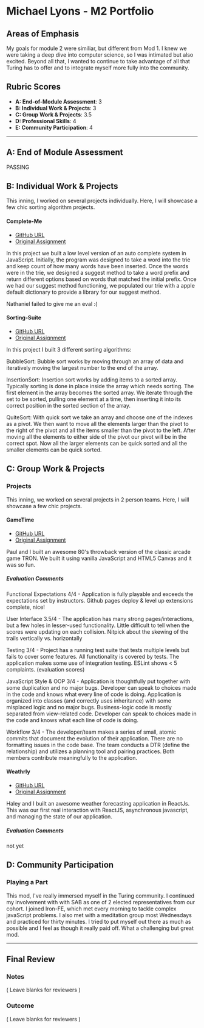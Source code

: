 # Michael Lyons - M2 Portfolio

## Areas of Emphasis

My goals for module 2 were similiar, but different from Mod 1. I knew we were taking a deep dive into computer science, so I was intimated but also excited. Beyond all that, I wanted to continue to take advantage of all that Turing has to offer and to integrate myself more fully into the community.

## Rubric Scores

- **A: End-of-Module Assessment**: 3
- **B: Individual Work & Projects**: 3
- **C: Group Work & Projects**: 3.5
- **D: Professional Skills**: 4
- **E: Community Participation**: 4

---

## A: End of Module Assessment

PASSING

## B: Individual Work & Projects

This inning, I worked on several projects individually. Here, I will showcase a few chic sorting algorithm projects.

#### Complete-Me

- [GitHub URL](https://github.com/michaelyons/complete-me)
- [Original Assignment](http://frontend.turing.io/projects/complete-me.html)

In this project we built a low level version of an auto complete system in JavaScript. Initially, the program was designed to take a word into the trie and keep count of how many words have been inserted. Once the words were in the trie, we designed a suggest method to take a word prefix and return different options based on words that matched the initial prefix. Once we had our suggest method functioning, we populated our trie with a apple default dictionary to provide a library for our suggest method.

Nathaniel failed to give me an eval :(

#### Sorting-Suite

- [GitHub URL](https://github.com/michaelyons/sorting-suite)
- [Original Assignment](http://frontend.turing.io/projects/sorting-suite.html)

In this project I built 3 different sorting algorithms:

BubbleSort: Bubble sort works by moving through an array of data and iteratively moving the largest number to the end of the array.

InsertionSort: Insertion sort works by adding items to a sorted array. Typically sorting is done in place inside the array which needs sorting. The first element in the array becomes the sorted array. We iterate through the set to be sorted, pulling one element at a time, then inserting it into its correct position in the sorted section of the array.

QuiteSort: With quick sort we take an array and choose one of the indexes as a pivot. We then want to move all the elements larger than the pivot to the right of the pivot and all the items smaller than the pivot to the left. After moving all the elements to either side of the pivot our pivot will be in the correct spot. Now all the larger elements can be quick sorted and all the smaller elements can be quick sorted.

## C: Group Work & Projects

### Projects

This inning, we worked on several projects in 2 person teams. Here, I will showcase a few chic projects.

#### GameTime

- [GitHub URL](https://github.com/michaelyons/game-time)
- [Original Assignment](http://frontend.turing.io/projects/game-time.html)

Paul and I built an awesome 80's throwback version of the classic arcade game TRON. We built it using vanilla JavaScript and HTML5 Canvas and it was so fun.

##### Evaluation Comments

Functional Expectations
4/4 - Application is fully playable and exceeds the expectations set by instructors. Github pages deploy & level up extensions complete, nice!

User Interface
3.5/4 - The application has many strong pages/interactions, but a few holes in lesser-used functionality. Little difficult to tell when the scores were updating on each collision. Nitpick about the skewing of the trails vertically vs. horizontally

Testing
3/4 - Project has a running test suite that tests multiple levels but fails to cover some features. All functionality is covered by tests. The application makes some use of integration testing. ESLint shows < 5 complaints.
(evaluation scores)

JavaScript Style & OOP
3/4 - Application is thoughtfully put together with some duplication and no major bugs. Developer can speak to choices made in the code and knows what every line of code is doing. Application is organized into classes (and correctly uses inheritance) with some misplaced logic and no major bugs. Business-logic code is mostly separated from view-related code. Developer can speak to choices made in the code and knows what each line of code is doing.

Workflow
3/4 - The developer/team makes a series of small, atomic commits that document the evolution of their application. There are no formatting issues in the code base. The team conducts a DTR (define the relationship) and utilizes a planning tool and pairing practices. Both members contribute meaningfully to the application.

#### Weathrly

- [GitHub URL](https://github.com/michaelyons/weathrly)
- [Original Assignment](http://frontend.turing.io/projects/weathrly.html)

Haley and I built an awesome weather forecasting application in ReactJs. This was our first real interaction with ReactJS, asynchronous javascript, and managing the state of our application.

##### Evaluation Comments

not yet

## D: Community Participation

### Playing a Part

This mod, I've really immersed myself in the Turing community. I continued my involvement with with SAB as one of 2 elected representatives from our cohort. I joined Iron-FE, which met every morning to tackle complex javaScript problems. I also met with a meditation group most Wednesdays and practiced for thirty minutes. I tried to put myself out there as much as possible and I feel as though it really paid off. What a challenging but great mod.

---

## Final Review

### Notes

( Leave blanks for reviewers )

### Outcome

( Leave blanks for reviewers )
